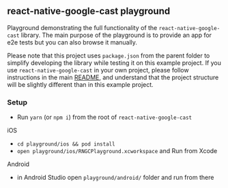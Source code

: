 ## react-native-google-cast playground

Playground demonstrating the full functionality of the `react-native-google-cast` library. The main purpose of the playground is to provide an app for e2e tests but you can also browse it manually.

Please note that this project uses `package.json` from the parent folder to simplify developing the library while testing it on this example project. If you use `react-native-google-cast` in your own project, please follow instructions in the main [README](../README.md), and understand that the project structure will be slightly different than in this example project.

### Setup

- Run `yarn` (or `npm i`) from the root of `react-native-google-cast`

iOS

- `cd playground/ios && pod install`
- `open playground/ios/RNGCPlayground.xcworkspace` and Run from Xcode

Android

- in Android Studio open `playground/android/` folder and run from there
